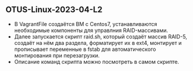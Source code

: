 ## OTUS-Linux-2023-04-L2
* В VagrantFile создаётся ВМ с Centos7, устанавливаются необходимые компоненты для управлния RAID-массивами.
* Далее запускается скрипт raid.sh, который создаёт массив RAID-5, создаёт на нём два раздела, форматирует их в ext4, монтирует и прописывает переменные в fstab для автоматического монтирования при перезагрузки.
* Описание команд скрипта можно посмотреть в самом скрипте.
